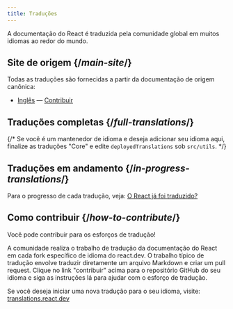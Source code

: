 ```yaml
---
title: Traduções
---
```


<Intro>

A documentação do React é traduzida pela comunidade global em muitos idiomas ao redor do mundo.

</Intro>

## Site de origem {/*main-site*/}

Todas as traduções são fornecidas a partir da documentação de origem canônica:

- [Inglês](https://react.dev/) &mdash; [Contribuir](https://github.com/reactjs/react.dev/)

## Traduções completas {/*full-translations*/}

{/* Se você é um mantenedor de idioma e deseja adicionar seu idioma aqui, finalize as traduções "Core" e edite `deployedTranslations` sob `src/utils`. */}

<LanguageList progress="complete" />

## Traduções em andamento {/*in-progress-translations*/}

Para o progresso de cada tradução, veja: [O React já foi traduzido?](https://translations.react.dev/)

<LanguageList progress="in-progress" />

## Como contribuir {/*how-to-contribute*/}

Você pode contribuir para os esforços de tradução! 

A comunidade realiza o trabalho de tradução da documentação do React em cada fork específico de idioma do react.dev. O trabalho típico de tradução envolve traduzir diretamente um arquivo Markdown e criar um pull request. Clique no link "contribuir" acima para o repositório GitHub do seu idioma e siga as instruções lá para ajudar com o esforço de tradução.

Se você deseja iniciar uma nova tradução para o seu idioma, visite: [translations.react.dev](https://github.com/reactjs/translations.react.dev)